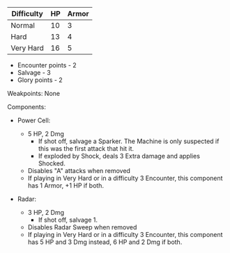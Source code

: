 | Difficulty | HP  | Armor |
| ---------- | --- | ----- |
| Normal     | 10  | 3     |
| Hard       | 13  | 4     |
| Very Hard  | 16  | 5     |

- Encounter points - 2
- Salvage - 3
- Glory points - 2

Weakpoints:
None

Components:
- Power Cell:
	- 5 HP, 2 Dmg
		- If shot off, salvage a Sparker. The Machine is only suspected if this was the first attack that hit it.
		- If exploded by Shock, deals 3 Extra damage and applies Shocked. 
	- Disables "A" attacks when removed
	- If playing in Very Hard or in a difficulty 3 Encounter, this component has 1 Armor, +1 HP if both.
	
- Radar:
	- 3 HP, 2 Dmg
		- If shot off, salvage 1. 
	- Disables Radar Sweep when removed
	- If playing in Very Hard or in a difficulty 3 Encounter, this component has 5 HP and 3 Dmg instead, 6 HP and 2 Dmg if both.